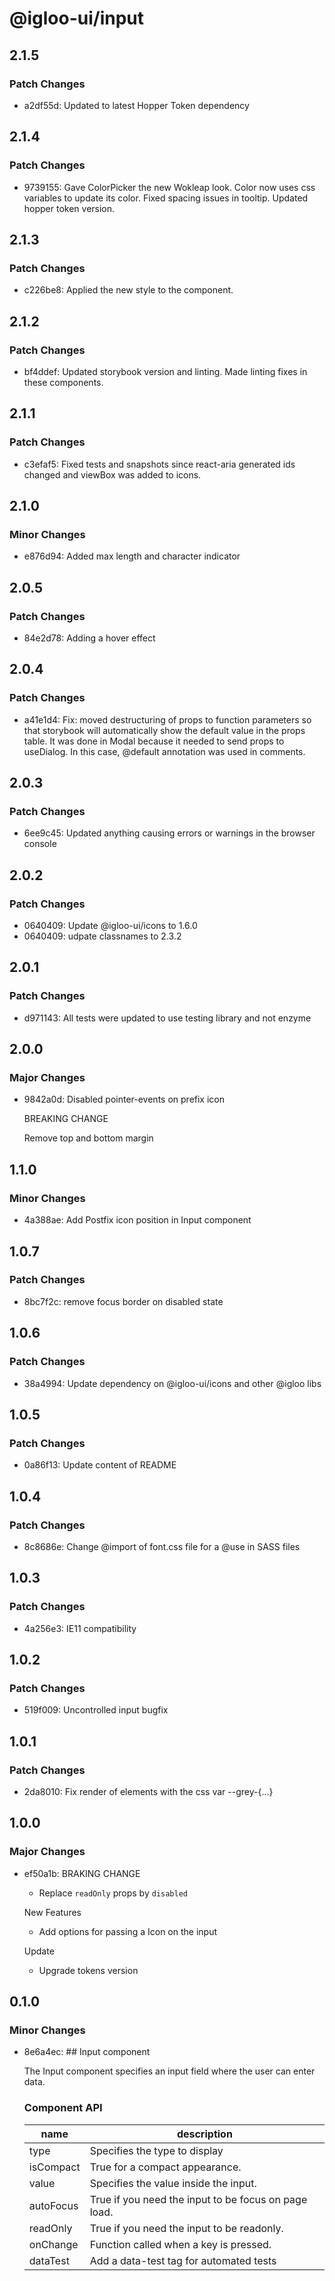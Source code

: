 # @igloo-ui/input

## 2.1.5

### Patch Changes

- a2df55d: Updated to latest Hopper Token dependency

## 2.1.4

### Patch Changes

- 9739155: Gave ColorPicker the new Wokleap look. Color now uses css variables to update its color. Fixed spacing issues in tooltip. Updated hopper token version.

## 2.1.3

### Patch Changes

- c226be8: Applied the new style to the component.

## 2.1.2

### Patch Changes

- bf4ddef: Updated storybook version and linting. Made linting fixes in these components.

## 2.1.1

### Patch Changes

- c3efaf5: Fixed tests and snapshots since react-aria generated ids changed and viewBox was added to icons.

## 2.1.0

### Minor Changes

- e876d94: Added max length and character indicator

## 2.0.5

### Patch Changes

- 84e2d78: Adding a hover effect

## 2.0.4

### Patch Changes

- a41e1d4: Fix: moved destructuring of props to function parameters so that storybook will automatically show the default value in the props table. It was done in Modal because it needed to send props to useDialog. In this case, @default annotation was used in comments.

## 2.0.3

### Patch Changes

- 6ee9c45: Updated anything causing errors or warnings in the browser console

## 2.0.2

### Patch Changes

- 0640409: Update @igloo-ui/icons to 1.6.0
- 0640409: udpate classnames to 2.3.2

## 2.0.1

### Patch Changes

- d971143: All tests were updated to use testing library and not enzyme

## 2.0.0

### Major Changes

- 9842a0d: Disabled pointer-events on prefix icon

  BREAKING CHANGE

  Remove top and bottom margin

## 1.1.0

### Minor Changes

- 4a388ae: Add Postfix icon position in Input component

## 1.0.7

### Patch Changes

- 8bc7f2c: remove focus border on disabled state

## 1.0.6

### Patch Changes

- 38a4994: Update dependency on @igloo-ui/icons and other @igloo libs

## 1.0.5

### Patch Changes

- 0a86f13: Update content of README

## 1.0.4

### Patch Changes

- 8c8686e: Change @import of font.css file for a @use in SASS files

## 1.0.3

### Patch Changes

- 4a256e3: IE11 compatibility

## 1.0.2

### Patch Changes

- 519f009: Uncontrolled input bugfix

## 1.0.1

### Patch Changes

- 2da8010: Fix render of elements with the css var --grey-{...}

## 1.0.0

### Major Changes

- ef50a1b: BRAKING CHANGE

  - Replace `readOnly` props by `disabled`

  New Features

  - Add options for passing a Icon on the input

  Update

  - Upgrade tokens version

## 0.1.0

### Minor Changes

- 8e6a4ec: ## Input component

  The Input component specifies an input field where the user can enter data.

  ### Component API

  | name      | description                                          |
  | --------- | ---------------------------------------------------- |
  | type      | Specifies the type to display                        |
  | isCompact | True for a compact appearance.                       |
  | value     | Specifies the value inside the input.                |
  | autoFocus | True if you need the input to be focus on page load. |
  | readOnly  | True if you need the input to be readonly.           |
  | onChange  | Function called when a key is pressed.               |
  | dataTest  | Add a data-test tag for automated tests              |
